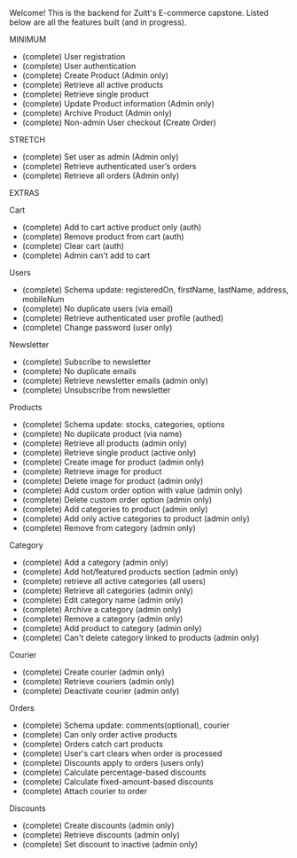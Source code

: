 Welcome! This is the backend for Zuitt's E-commerce capstone. Listed below are all the features built (and in progress).

MINIMUM

- (complete) User registration
- (complete) User authentication
- (complete) Create Product (Admin only)
- (complete) Retrieve all active products
- (complete) Retrieve single product
- (complete) Update Product information (Admin only)
- (complete) Archive Product (Admin only)
- (complete) Non-admin User checkout (Create Order)

STRETCH

- (complete) Set user as admin (Admin only)
- (complete) Retrieve authenticated user’s orders
- (complete) Retrieve all orders (Admin only)

EXTRAS

Cart

- (complete) Add to cart active product only (auth)
- (complete) Remove product from cart (auth)
- (complete) Clear cart (auth)
- (complete) Admin can't add to cart

Users

- (complete) Schema update: registeredOn, firstName, lastName, address, mobileNum
- (complete) No duplicate users (via email)
- (complete) Retrieve authenticated user profile (authed)
- (complete) Change password (user only)

Newsletter

- (complete) Subscribe to newsletter
- (complete) No duplicate emails
- (complete) Retrieve newsletter emails (admin only)
- (complete) Unsubscribe from newsletter

Products

- (complete) Schema update: stocks, categories, options
- (complete) No duplicate product (via name)
- (complete) Retrieve all products (admin only)
- (complete) Retrieve single product (active only)
- (complete) Create image for product (admin only)
- (complete) Retrieve image for product
- (complete) Delete image for product (admin only)
- (complete) Add custom order option with value (admin only)
- (complete) Delete custom order option (admin only)
- (complete) Add categories to product (admin only)
- (complete) Add only active categories to product (admin only)
- (complete) Remove from category (admin only)

Category

- (complete) Add a category (admin only)
- (complete) Add hot/featured products section (admin only)
- (complete) retrieve all active categories (all users)
- (complete) Retrieve all categories (admin only)
- (complete) Edit category name (admin only)
- (complete) Archive a category (admin only)
- (complete) Remove a category (admin only)
- (complete) Add product to category (admin only)
- (complete) Can't delete category linked to products (admin only)

Courier

- (complete) Create courier (admin only)
- (complete) Retrieve couriers (admin only)
- (complete) Deactivate courier (admin only)

Orders

- (complete) Schema update: comments(optional), courier
- (complete) Can only order active products
- (complete) Orders catch cart products
- (complete) User's cart clears when order is processed
- (complete) Discounts apply to orders (users only)
- (complete) Calculate percentage-based discounts
- (complete) Calculate fixed-amount-based discounts
- (complete) Attach courier to order

Discounts

- (complete) Create discounts (admin only)
- (complete) Retrieve discounts (admin only)
- (complete) Set discount to inactive (admin only)
